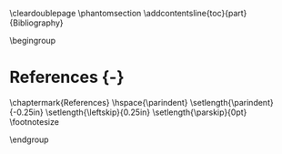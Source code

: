 \cleardoublepage
\phantomsection
\addcontentsline{toc}{part}{Bibliography}

\begingroup
# References {-}
\chaptermark{References}
\hspace{\parindent}
\setlength{\parindent}{-0.25in}
\setlength{\leftskip}{0.25in}
\setlength{\parskip}{0pt}
\footnotesize
<div id="refs"></div>
\endgroup
